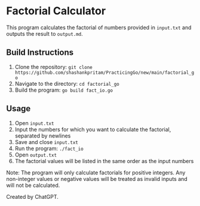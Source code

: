 # Factorial Calculator

This program calculates the factorial of numbers provided in `input.txt` and outputs the result to `output.md`.

## Build Instructions

1.  Clone the repository: `git clone https://github.com/shashankpritam/PracticingGo/new/main/factorial_go`
2.  Navigate to the directory: `cd factorial_go`
3.  Build the program: `go build fact_io.go`

## Usage

1.  Open `input.txt`
2.  Input the numbers for which you want to calculate the factorial, separated by newlines
3.  Save and close `input.txt`
4.  Run the program: `./fact_io`
5.  Open `output.txt`
6.  The factorial values will be listed in the same order as the input numbers

Note: The program will only calculate factorials for positive integers. Any non-integer values or negative values will be treated as invalid inputs and will not be calculated.

Created by ChatGPT.
